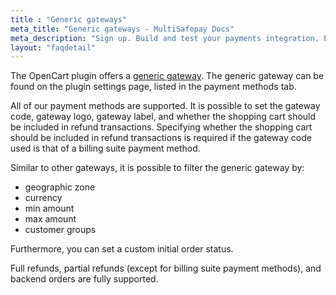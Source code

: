 ```yaml
---
title : "Generic gateways"
meta_title: "Generic gateways - MultiSafepay Docs"
meta_description: "Sign up. Build and test your payments integration. Explore our products and services. Use our API Reference, SDKs, and wrappers. Get support."
layout: "faqdetail"
---
```

The OpenCart plugin offers a [generic gateway](/faq/general/generic-gateways/). The generic gateway can be found on the plugin settings page, listed in the payment methods tab.

All of our payment methods are supported. It is possible to set the gateway code, gateway logo, gateway label, and whether the shopping cart should be included in refund transactions. Specifying whether the shopping cart should be included in refund transactions is required if the gateway code used is that of a billing suite payment method.

Similar to other gateways, it is possible to filter the generic gateway by:

* geographic zone
* currency
* min amount
* max amount
* customer groups

Furthermore, you can set a custom initial order status.

Full refunds, partial refunds (except for billing suite payment methods), and backend orders are fully supported.
